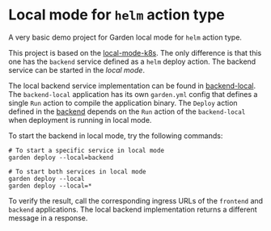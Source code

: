 # Local mode for `helm` action type

A very basic demo project for Garden local mode for `helm` action type.

This project is based on the [local-mode-k8s](../local-mode-k8s). The only difference is that this one has the `backend`
service defined as a `helm` deploy action. The backend service can be started in the _local mode_.

The local backend service implementation can be found in [backend-local](./backend-local).
The `backend-local` application has its own `garden.yml` config that defines a single `Run` action to compile the
application binary. The `Deploy` action defined in the [backend](./backend/garden.yml) depends on the `Run` action of
the `backend-local` when deployment is running in local mode.

To start the backend in local mode, try the following commands:

```shell
# To start a specific service in local mode
garden deploy --local=backend

# To start both services in local mode
garden deploy --local
garden deploy --local=*
```

To verify the result, call the corresponding ingress URLs of the `frontend` and `backend` applications. The local
backend implementation returns a different message in a response.
